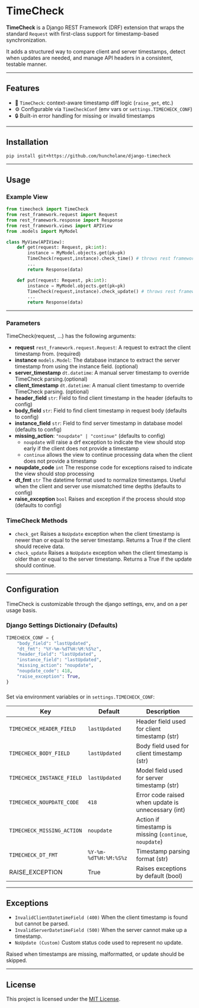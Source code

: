 # TimeCheck

**TimeCheck** is a Django REST Framework (DRF) extension that wraps the standard `Request` with first-class support for timestamp-based synchronization.

It adds a structured way to compare client and server timestamps, detect when updates are needed, and manage API headers in a consistent, testable manner.

---

## Features

- 🧠 `TimeCheck`: context-aware timestamp diff logic (`raise_get`, etc.)
- ⚙️ Configurable via `TimeCheckConf` (env vars or `settings.TIMECHECK_CONF`)
- 🔒 Built-in error handling for missing or invalid timestamps

---

## Installation

```bash
pip install git+https://github.com/huncholane/django-timecheck
````

---

## Usage

### Example View

```python
from timecheck import TimeCheck
from rest_framework.request import Request
from rest_framework.response import Response
from rest_framework.views import APIView
from .models import MyModel

class MyView(APIView):
    def get(request: Request, pk:int):
        instance = MyModel.objects.get(pk=pk)
        TimeCheck(request,instance).check_time() # throws rest framework exception
        ...
        return Response(data)

    def put(request: Request, pk:int):
        instance = MyModel.objects.get(pk=pk)
        TimeCheck(request,instance).check_update() # throws rest framework exception
        ...
        return Response(data)
```

---

### Parameters

TimeCheck(request, ...) has the following arguments:

- **request** `rest_framework.request.Request`: A request to extract the client timestamp from. (required)
- **instance** `models.Model`: The database instance to extract the server timestamp from using the instance field. (optional)
- **server_timestamp** `dt.datetime`: A manual server timestamp to override TimeCheck parsing.(optional)
- **client_timestamp** `dt.datetime`: A manual client timestamp to override TimeCheck parsing. (optional)
- **header_field** `str`: Field to find client timestamp in the header (defaults to config)
- **body_field** `str`: Field to find client timestamp in request body (defaults to config)
- **instance_field** `str`: Field to find server timestamp in database model (defaults to config)
- **missing_action**: `"noupdate" | "continue"` (defaults to config)
  - `noupdate` will raise a drf exception to indicate the view should stop early if the client does not provide a timestamp
  - `continue` allows the view to continue processing data when the client does not provide a timestamp
- **noupdate_code** `int` The response code for exceptions raised to indicate the view should stop processing
- **dt_fmt** `str` The datetime format used to normalize timestamps. Useful when the client and server use mismatched time depths (defaults to config)
- **raise_exception** `bool` Raises and exception if the process should stop (defaults to config)

### TimeCheck Methods

- `check_get` Raises a `NoUpdate` exception when the client timestamp is newer than or equal to the server timestamp. Returns a True if the client should receive data.
- `check_update` Raises a `NoUpdate` exception when the client timestamp is older than or equal to the server timestamp. Returns a True if the update should continue.

---

## Configuration

TimeCheck is customizable through the django settings, env, and on a per usage basis.

### Django Settings Dictionairy (Defaults)

```python
TIMECHECK_CONF = {
    "body_field": "lastUpdated",
    "dt_fmt": "%Y-%m-%dT%H:%M:%S%z",
    "header_field": "lastUpdated",
    "instance_field": "lastUpdated",
    "missing_action": "noupdate",
    "noupdate_code": 418,
    "raise_exception": True,
}
```

###

Set via environment variables or in `settings.TIMECHECK_CONF`:

| Key                                    | Default               | Description                                                   |
| -------------------------------------- | --------------------- | ------------------------------------------------------------- |
| `TIMECHECK_HEADER_FIELD`   | `lastUpdated`         | Header field used for client timestamp (str)                        |
| `TIMECHECK_BODY_FIELD`     | `lastUpdated`         | Body field used for client timestamp (str)                         |
| `TIMECHECK_INSTANCE_FIELD` | `lastUpdated`         | Model field used for server timestamp (str)                         |
| `TIMECHECK_NOUPDATE_CODE`            | `418`                 | Error code raised when update is unnecessary (int)                 |
| `TIMECHECK_MISSING_ACTION`           | `noupdate`            | Action if timestamp is missing (`continue`, `noupdate`) |
| `TIMECHECK_DT_FMT`          | `%Y-%m-%dT%H:%M:%S%z` | Timestamp parsing format (str)                                     |
| RAISE_EXCEPTION | True | Raises exceptions by default (bool) |

---

## Exceptions

- `InvalidClientDatetimeField (400)` When the client timestamp is found but cannot be parsed.
- `InvalidServerDatetimeField (500)` When the server cannot make up a timestamp.
- `NoUpdate (Custom)` Custom status code used to represent no update.

Raised when timestamps are missing, malformatted, or update should be skipped.

---

## License

This project is licensed under the [MIT License](LICENSE).
